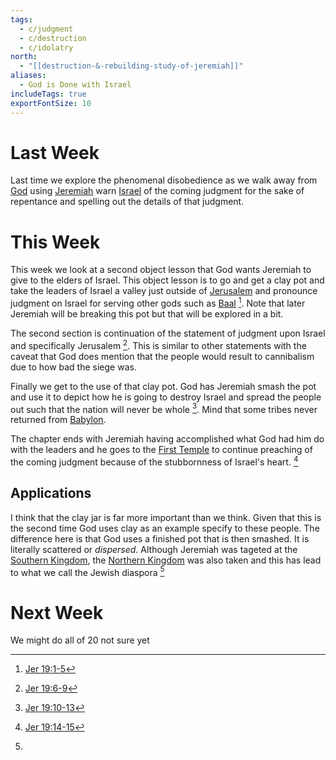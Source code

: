 ```yaml
---
tags:
  - c/judgment
  - c/destruction
  - c/idolatry
north:
  - "[[destruction-&-rebuilding-study-of-jeremiah]]"
aliases:
  - God is Done with Israel
includeTags: true
exportFontSize: 10
---
```

# Last Week
Last time we explore the phenomenal disobedience as we walk away from [God](God.md) using [Jeremiah](%F0%9F%A7%91Jeremiah.md) warn [Israel](p-nation-of-israel.md) of the coming judgment for the sake of repentance and spelling out the details of that judgment.
# This Week
This week we look at a second object lesson that God wants Jeremiah to give to the elders of Israel. This object lesson is to go and get a clay pot and take the leaders of Israel a valley just outside of [Jerusalem](city-jerusalem.md) and pronounce judgment on Israel for serving other gods such as [Baal](%F0%9F%AA%A8Baal.md) [^1]. Note that later Jeremiah will be breaking this pot but that will be explored in a bit. 

The second section is continuation of the statement of judgment upon Israel and specifically Jerusalem [^2]. This is similar to other statements with the caveat that God does mention that the people would result to cannibalism due to how bad the siege was.

Finally we get to the use of that clay pot. God has Jeremiah smash the pot and use it to depict how he is going to destroy Israel and spread the people out such that the nation will never be whole [^3]. Mind that some tribes never returned from [Babylon](%F0%9F%8F%99%EF%B8%8FBabylon.md). 

The chapter ends with Jeremiah having accomplished what God had him do with the leaders and he goes to the [First Temple](First%20Temple.md) to continue preaching of the coming judgment because of the stubbornness of Israel's heart. [^4]


## Applications
I think that the clay jar is far more important than we think. Given that this is the second time God uses clay as an example specify to these people. The difference here is that God uses a finished pot that is then smashed. It is literally scattered or *dispersed*. Although Jeremiah was tageted at the [Southern Kingdom](Southern%20Kingdom.md), the [Northern Kingdom](Northern%20Kingdom.md) was also taken and this has lead to what we call the Jewish diaspora [^5]
# Next Week
We might do all of 20 not sure yet

[^1]: [Jer 19:1-5](Jer%2019.md)
[^2]: [Jer 19:6-9](Jer%2019.md)
[^3]: [Jer 19:10-13](Jer%2019.md)
[^4]: [Jer 19:14-15](Jer%2019.md)

[^5]: 
